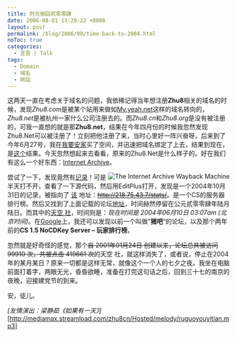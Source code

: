 ```yaml
---
title: 时光倒回贰零零肆
date: 2006-08-01 13:29:22 +0800
layout: post
permalink: /blog/2006/08/time-back-to-2004.html
noToc: true
categories:
  - 言吾 | Talk
tags:
  - Domain
  - 域名
  - 网站
---
```

这两天一直在考虑关于域名的问题，我依稀记得当年想注册**Zhu8**相关的域名的时候，发现*Zhu8.com*是被某个站用来做如<a href="http://my.yeah.net/" title="网易域名转向">My.yeah.net</a>这样的域名转向的，*Zhu8.net*是被杭州一家什么公司注册去的。而*Zhu8.cn*和*Zhu8.org*是没有被注册的，可我一直想的就是那**Zhu8.net**，结果在今年四月份的时候我忽然发现Zhu8.Net可以被注册了！立刻把他注册了来，当时心里好一阵兴奋呀，后来到了今年6月27号，我在<a href="http://www.512j.com/" title="我要安家">我要安家</a>买了空间，并迅速把域名绑定了上去，结果到现在，是[这个][1]结果。今天忽然想起来去看看，原来的Zhu8.Net是什么样子的。好在我们有这么一个好东西：<a href="http://web.archive.org/collections/web.html" title="The Internet Archive Wayback Machine puts the history of the World Wide Web at your fingertips.">Internet Archive</a>。

<img src="{{ site.JB.STATIC_PATH }}/images/waybackmachine.gif" title="The Internet Archive Wayback Machine" alt="The Internet Archive Wayback Machine" style="float: right;" class="alignright" />尝试了一下，发现竟然有<a href="http://web.archive.org/web/20050202165727/http://chenjun.com//" title="Feb 02, 2005">记录</a>！可是半天打不开，查看了一下源代码，然后用EditPlus打开，发现是一个2004年10月31日的记录，被指向了 <a href="http://mediamax.streamload.com/zhu8cn/Hosted/web/Noname1.html" title="CS 1.5 NoCDKey Server - 玩家排行榜">该</a> 地址：<del datetime="2006-07-31T14:44:20+00:00">http://218.75.43.7/stats/</del>。是一个CS的服务器排行榜。然后又找到了上面记载的论坛<a href="http://web.archive.org/web/20040608081444/www.skyco.org/cgi-bin/lb/forums.cgi?forum=19" title="『 CS 演练场 』">地址</a>，时间赫然停留在公元贰零零肆年陆月陆日。而其中的<a href="http://web.archive.org/web/20040609190650/www.skyco.org/cgi-bin/lb/leoboard.cgi" title="天空 社">天空 社</a>，时间则是：*现在时间是 2004年06月10日 03:07am (北京时间)*。在<a href="http://www.google.com/search?hl=zh-CN&#038;newwindow=1&#038;q=site%3A218.75.43.7&#038;lr=" title="site:218.75.43.7 - Google 搜索">Google</a>上，我还可以发现以前一个叫做&#8221;**猪吧**&#8220;的论坛，以及那个两年前的**CS 1.5 NoCDKey Server &#8211; 玩家排行榜**。

忽然就是好奇怪的感觉，那个<del datetime="2006-07-31T14:44:20+00:00">自 2001年01月24日 创建以来，论坛总共被访问 99910 次，共被点击 419661 次</del>的天空 社，就这样消失了，或者说，停止在2004年的某月某日？原来一切都是这样无常，就像这个一个人的七夕之夜。我坐在电脑前面打着字，两眼无光，昏昏欲睡，准备在打完这句话之后，回到三十七的南京的夜晚，迎接建党节的到来。

安，徒儿。

*[友情演出：梁静茹《如果有一天》]*[http://mediamax.streamload.com/zhu8cn/Hosted/melody/ruguoyouyitian.mp3]

 [1]: http://chenjun.com/blog/2006/07/google-ban-zhu8-net.html "我被Google封了？"
